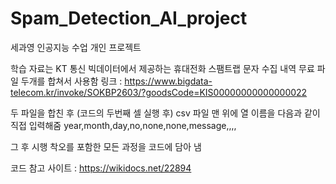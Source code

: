 # Spam_Detection_AI_project
세과영 인공지능 수업 개인 프로젝트

학습 자료는 KT 통신 빅데이터에서 제공하는 휴대전화 스팸트랩 문자 수집 내역 무료 파일 두개를 합쳐서 사용함
링크 : https://www.bigdata-telecom.kr/invoke/SOKBP2603/?goodsCode=KIS00000000000000022

두 파일을 합친 후 (코드의 두번째 셀 실행 후) csv 파일 맨 위에 열 이름을 다음과 같이 직접 입력해줌
year,month,day,no,none,none,message,,,,

그 후 시행 착오를 포함한 모든 과정을 코드에 담아 냄

코드 참고 사이트 : https://wikidocs.net/22894
